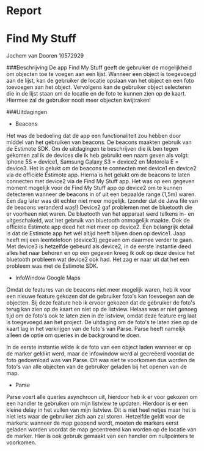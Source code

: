 # Report
# Find My Stuff

Jochem van Dooren
10572929

###Beschrijving
De app Find My Stuff geeft de gebruiker de mogelijkheid om objecten toe te voegen aan een lijst. Wanneer een object is toegevoegd aan de lijst, kan de gebruiker de locatie opslaan van het object en een foto toevoegen aan het object. Vervolgens kan de gebruiker object selecteren die in de lijst staan om de locatie en de foto te kunnen zien op de kaart. Hiermee zal de gebruiker nooit meer objecten kwijtraken!

###Uitdagingen

- Beacons

Het was de bedoeling dat de app een functionaliteit zou hebben door middel van het gebruiken van beacons. De beacons maakten gebruik van de Estimote SDK. Om de uitdagingen te beschrijven die ik ben tegen gekomen zal ik de devices die ik heb gebruikt een naam geven als volgt: Iphone 5S = device1, Samsung Galaxy S3 = device2 en Motorola E = device3.
Het is gelukt om de beacons te connecten met device1 en device2 via de officiële Estimote app. Hierna is het gelukt om de beacons te laten connecten met device2 via de Find My Stuff app. Het was op een gegeven moment mogelijk voor de Find My Stuff app op device2 om te kunnen detecteren wanneer de beacons in of uit een bepaalde range (1,5m) waren. Een dag later was dit echter niet meer mogelijk. (zonder dat de Java file van de beacons veranderd was!) Device2 gaf problemen met de bluetooth die er voorheen niet waren. De bluetooth van het apparaat werd telkens in- en uitgeschakeld, wat het gebruik van bluetooth onmogelijk maakte. Ook de officiële Estimote app deed het niet meer op device2. Een belangrijk detail is dat de Estimote app het wél altijd heeft blijven doen op device1. Jaap heeft mij een leentelefoon (device3) gegeven om daarmee verder te gaan. Met device3 is hetzelfde gebeurd als device2, in de eerste instantie deed alles het naar behoren en op een gegeven kreeg ik ook op deze device het bluetooth probleem wat device2 ook had. Het zag er naar uit dat het een probleem was met de Estimote SDK. 

- InfoWindow Google Maps

Omdat de features van de beacons niet meer mogelijk waren, heb ik voor een nieuwe feature gekozen dat de gebruiker foto's kan toevoegen aan de objecten. Bij deze feature heb ik ervoor gekozen dat de gebruiker de foto's terug kan zien op de kaart en niet op de listview. Helaas was er niet genoeg tijd om de foto's ook te laten zien in de listview, omdat deze feature erg laat is toegevoegd aan het project. De uitdaging om de foto's te laten zien op de kaart lag in het verkrijgen van de foto's van Parse. Parse heeft namelijk alleen de optie om queries in de background te doen. 

In de eerste instantie wilde ik de foto van een object laden wanneer er op de marker geklikt werd, maar de infowindow werd al gecreëerd voordat de foto gedownload was van Parse. Dit was niet te voorkomen dus worden de foto's van alle objecten van de gebruiker geladen bij het openen van de map. 

- Parse

Parse voert alle queries asynchroon uit, hierdoor heb ik er voor gekozen om een handler te gebruiken om mijn listview te updaten. Hierdoor is er een kleine delay in het vullen van mijn listview. Dit is niet heel netjes maar het is niet iets waar de gebruiker zich aan zal storen. Hetzelfde geldt voor de markers: wanneer de map geopend wordt, moeten de markers eerst geladen worden voordat de map gecentreerd kan worden op de locatie van de marker. Hier is ook gebruik gemaakt van een handler om nullpointers te voorkomen.



